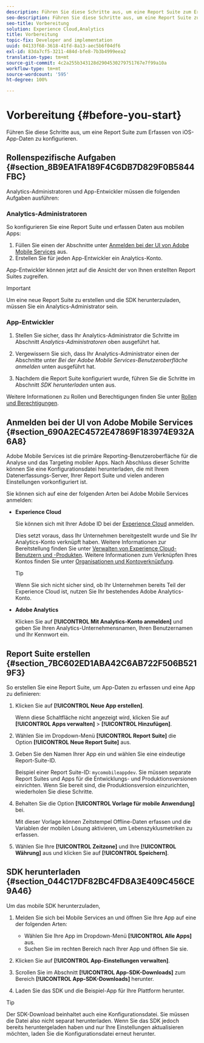 ```yaml
---
description: Führen Sie diese Schritte aus, um eine Report Suite zum Erfassen von iOS-App-Daten zu konfigurieren.
seo-description: Führen Sie diese Schritte aus, um eine Report Suite zum Erfassen von iOS-App-Daten zu konfigurieren.
seo-title: Vorbereitung
solution: Experience Cloud,Analytics
title: Vorbereitung
topic-fix: Developer and implementation
uuid: 04133f68-3618-41fd-8a13-aec5b6f04df6
exl-id: 83da7cf5-3211-484d-bfe8-7b3b4999eea2
translation-type: tm+mt
source-git-commit: 4c2a255b343128d2904530279751767e7f99a10a
workflow-type: tm+mt
source-wordcount: '595'
ht-degree: 100%

---
```


# Vorbereitung {#before-you-start}

Führen Sie diese Schritte aus, um eine Report Suite zum Erfassen von iOS-App-Daten zu konfigurieren.

## Rollenspezifische Aufgaben {#section_8B9EA1FA189F4C6DB7D829F0B5844FBC}

Analytics-Administratoren und App-Entwickler müssen die folgenden Aufgaben ausführen:

### Analytics-Administratoren

So konfigurieren Sie eine Report Suite und erfassen Daten aus mobilen Apps:

1. Füllen Sie einen der Abschnitte unter [Anmelden bei der UI von Adobe Mobile Services](/help/ios/getting-started/getting-started.md) aus.
1. Erstellen Sie für jeden App-Entwickler ein Analytics-Konto.

App-Entwickler können jetzt auf die Ansicht der von Ihnen erstellten Report Suites zugreifen.

>[!IMPORTANT]
>
>Um eine neue Report Suite zu erstellen und die SDK herunterzuladen, müssen Sie ein Analytics-Administrator sein.

### App-Entwickler

1. Stellen Sie sicher, dass Ihr Analytics-Administrator die Schritte im Abschnitt *Analytics-Administratoren* oben ausgeführt hat.

1. Vergewissern Sie sich, dass Ihr Analytics-Administrator einen der Abschnitte unter *Bei der Adobe Mobile Services-Benutzeroberfläche anmelden* unten ausgeführt hat.
1. Nachdem die Report Suite konfiguriert wurde, führen Sie die Schritte im Abschnitt *SDK herunterladen* unten aus.

Weitere Informationen zu Rollen und Berechtigungen finden Sie unter [Rollen und Berechtigungen](/help/using/gs/c-mob-roles-and-permissions.md).

## Anmelden bei der UI von Adobe Mobile Services   {#section_690A2EC4572E47869F183974E932A6A8}

Adobe Mobile Services ist die primäre Reporting-Benutzeroberfläche für die Analyse und das Targeting mobiler Apps. Nach Abschluss dieser Schritte können Sie eine Konfigurationsdatei herunterladen, die mit Ihrem Datenerfassungs-Server, Ihrer Report Suite und vielen anderen Einstellungen vorkonfiguriert ist.

Sie können sich auf eine der folgenden Arten bei Adobe Mobile Services anmelden:

* **Experience Cloud**

   Sie können sich mit Ihrer Adobe ID bei der [Experience Cloud](https://marketing.adobe.com) anmelden.

   Dies setzt voraus, dass Ihr Unternehmen bereitgestellt wurde und Sie Ihr Analytics-Konto verknüpft haben. Weitere Informationen zur Bereitstellung finden Sie unter [Verwalten von Experience Cloud-Benutzern und -Produkten](https://docs.adobe.com/content/help/de-DE/core-services/interface/manage-users-and-products/admin-getting-started.html). Weitere Informationen zum Verknüpfen Ihres Kontos finden Sie unter [Organisationen und Kontoverknüpfung](https://docs.adobe.com/content/help/de-DE/core-services/interface/manage-users-and-products/organizations.html).

   >[!TIP]
   >
   >Wenn Sie sich nicht sicher sind, ob Ihr Unternehmen bereits Teil der Experience Cloud ist, nutzen Sie Ihr bestehendes Adobe Analytics-Konto.

* **Adobe Analytics**

   Klicken Sie auf **[!UICONTROL Mit Analytics-Konto anmelden]** und geben Sie Ihren Analytics-Unternehmensnamen, Ihren Benutzernamen und Ihr Kennwort ein.

## Report Suite erstellen {#section_7BC602ED1ABA42C6AB722F506B5219F3}

So erstellen Sie eine Report Suite, um App-Daten zu erfassen und eine App zu definieren:

1. Klicken Sie auf **[!UICONTROL Neue App erstellen]**.

   Wenn diese Schaltfläche nicht angezeigt wird, klicken Sie auf **[!UICONTROL Apps verwalten]** > **[!UICONTROL Hinzufügen]**.

1. Wählen Sie im Dropdown-Menü **[!UICONTROL Report Suite]** die Option **[!UICONTROL Neue Report Suite]** aus.

1. Geben Sie den Namen Ihrer App ein und wählen Sie eine eindeutige Report-Suite-ID.

   Beispiel einer Report Suite-ID: `mycomobileappdev`. Sie müssen separate Report Suites und Apps für die Entwicklungs- und Produktionsversionen einrichten. Wenn Sie bereit sind, die Produktionsversion einzurichten, wiederholen Sie diese Schritte.
1. Behalten Sie die Option **[!UICONTROL Vorlage für mobile Anwendung]** bei.

   Mit dieser Vorlage können Zeitstempel Offline-Daten erfassen und die Variablen der mobilen Lösung aktivieren, um Lebenszyklusmetriken zu erfassen.

1. Wählen Sie Ihre **[!UICONTROL Zeitzone]** und Ihre **[!UICONTROL Währung]** aus und klicken Sie auf **[!UICONTROL Speichern]**.

## SDK herunterladen {#section_044C17DF82BC4FD8A3E409C456CE9A46}

Um das mobile SDK herunterzuladen,

1. Melden Sie sich bei Mobile Services an und öffnen Sie Ihre App auf eine der folgenden Arten:

   * Wählen Sie Ihre App im Dropdown-Menü **[!UICONTROL Alle Apps]** aus.
   * Suchen Sie im rechten Bereich nach Ihrer App und öffnen Sie sie.

1. Klicken Sie auf **[!UICONTROL App-Einstellungen verwalten]**.
1. Scrollen Sie im Abschnitt **[!UICONTROL App-SDK-Downloads]** zum Bereich **[!UICONTROL App-SDK-Downloads]** herunter.

1. Laden Sie das SDK und die Beispiel-App für Ihre Plattform herunter.

>[!TIP]
>
>Der SDK-Download beinhaltet auch eine Konfigurationsdatei. Sie müssen die Datei also nicht separat herunterladen. Wenn Sie das SDK jedoch bereits heruntergeladen haben und nur Ihre Einstellungen aktualisieren möchten, laden Sie die Konfigurationsdatei erneut herunter.
